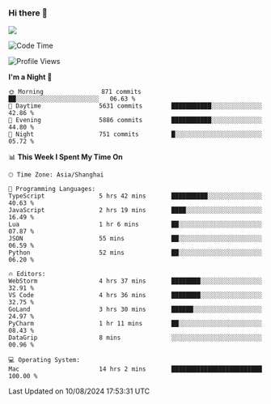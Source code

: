 ### Hi there 👋

<!--
**JJAYCHEN1e/jjaychen1e** is a ✨ _special_ ✨ repository because its `README.md` (this file) appears on your GitHub profile.

Here are some ideas to get you started:

- 🔭 I’m currently working on ...
- 🌱 I’m currently learning ...
- 👯 I’m looking to collaborate on ...
- 🤔 I’m looking for help with ...
- 💬 Ask me about ...
- 📫 How to reach me: ...
- 😄 Pronouns: ...
- ⚡ Fun fact: ...
-->

[![](https://github-readme-stats.vercel.app/api?username=jjaychen1e&show_icons=true)](https://github.com/jjaychen1e/github-readme-stats?count_private=true)

<!--START_SECTION:waka-->
![Code Time](http://img.shields.io/badge/Code%20Time-1%2C333%20hrs%2045%20mins-blue)

![Profile Views](http://img.shields.io/badge/Profile%20Views-0-blue)

**I'm a Night 🦉** 

```text
🌞 Morning                871 commits         ██░░░░░░░░░░░░░░░░░░░░░░░   06.63 % 
🌆 Daytime                5631 commits        ███████████░░░░░░░░░░░░░░   42.86 % 
🌃 Evening                5886 commits        ███████████░░░░░░░░░░░░░░   44.80 % 
🌙 Night                  751 commits         █░░░░░░░░░░░░░░░░░░░░░░░░   05.72 % 
```


📊 **This Week I Spent My Time On** 

```text
🕑︎ Time Zone: Asia/Shanghai

💬 Programming Languages: 
TypeScript               5 hrs 42 mins       ██████████░░░░░░░░░░░░░░░   40.63 % 
JavaScript               2 hrs 19 mins       ████░░░░░░░░░░░░░░░░░░░░░   16.49 % 
Lua                      1 hr 6 mins         ██░░░░░░░░░░░░░░░░░░░░░░░   07.87 % 
JSON                     55 mins             ██░░░░░░░░░░░░░░░░░░░░░░░   06.59 % 
Python                   52 mins             ██░░░░░░░░░░░░░░░░░░░░░░░   06.20 % 

🔥 Editors: 
WebStorm                 4 hrs 37 mins       ████████░░░░░░░░░░░░░░░░░   32.91 % 
VS Code                  4 hrs 36 mins       ████████░░░░░░░░░░░░░░░░░   32.75 % 
GoLand                   3 hrs 30 mins       ██████░░░░░░░░░░░░░░░░░░░   24.97 % 
PyCharm                  1 hr 11 mins        ██░░░░░░░░░░░░░░░░░░░░░░░   08.43 % 
DataGrip                 8 mins              ░░░░░░░░░░░░░░░░░░░░░░░░░   00.96 % 

💻 Operating System: 
Mac                      14 hrs 2 mins       █████████████████████████   100.00 % 
```


 Last Updated on 10/08/2024 17:53:31 UTC
<!--END_SECTION:waka-->
